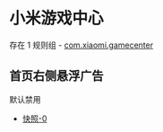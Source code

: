 # 小米游戏中心

存在 1 规则组 - [com.xiaomi.gamecenter](/src/apps/com.xiaomi.gamecenter.ts)

## 首页右侧悬浮广告

默认禁用

- [快照-0](https://i.gkd.li/import/12715800)
